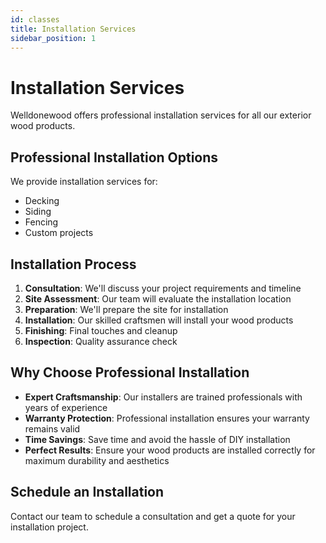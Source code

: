 ```yaml
---
id: classes
title: Installation Services
sidebar_position: 1
---
```


# Installation Services

Welldonewood offers professional installation services for all our exterior wood products.

## Professional Installation Options

We provide installation services for:

- Decking
- Siding 
- Fencing
- Custom projects

## Installation Process

1. **Consultation**: We'll discuss your project requirements and timeline
2. **Site Assessment**: Our team will evaluate the installation location
3. **Preparation**: We'll prepare the site for installation
4. **Installation**: Our skilled craftsmen will install your wood products
5. **Finishing**: Final touches and cleanup
6. **Inspection**: Quality assurance check

## Why Choose Professional Installation

- **Expert Craftsmanship**: Our installers are trained professionals with years of experience
- **Warranty Protection**: Professional installation ensures your warranty remains valid
- **Time Savings**: Save time and avoid the hassle of DIY installation
- **Perfect Results**: Ensure your wood products are installed correctly for maximum durability and aesthetics

## Schedule an Installation

Contact our team to schedule a consultation and get a quote for your installation project. 